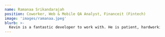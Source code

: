 ```yaml
---
name: Ramanaa Srikandarajah
position: Coworker, Web & Mobile QA Analyst, Financeit (Fintech)
image: 'images/ramanaa.jpeg'
blurb: >-
  Kevin is a fantastic developer to work with. He is patient, hardworking and has exceptional leadership skills. He has a good habit of demoing his work early to get feedback from stakeholders, which ensures that we meet expectations. When his work is ready to QA he takes initiative in writing out test plans to ensure complete test coverage. I am very thankful for working with a developer like Kevin.
---
```

